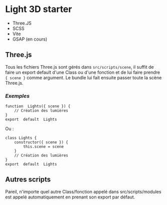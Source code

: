 # Light 3D starter

 - Three.JS
 - SCSS
 - Vite
 - GSAP (en cours)

## Three.js
Tous les fichiers Three.js sont gérés dans `src/scripts/scene`, il suffit de faire un export default d'une Class ou d'une fonction et de lui faire prendre `{ scene }` comme argument. Le bundle lui fait ensuite passer toute la scène Three.js.

### *Exemples*
    function  Lights({ scene }) {
	    // Création des lumières
    }
    export  default  Lights
Ou : 

    class Lights {
	   	constructor({ scene }) {
		   	this.scene = scene
	   	}
	   	// Création des lumières
    }
    export  default  Lights

## Autres scripts
Pareil, n'importe quel autre Class/fonction appelé dans src/scripts/modules est appelé automatiquement en prenant son export par défaut.